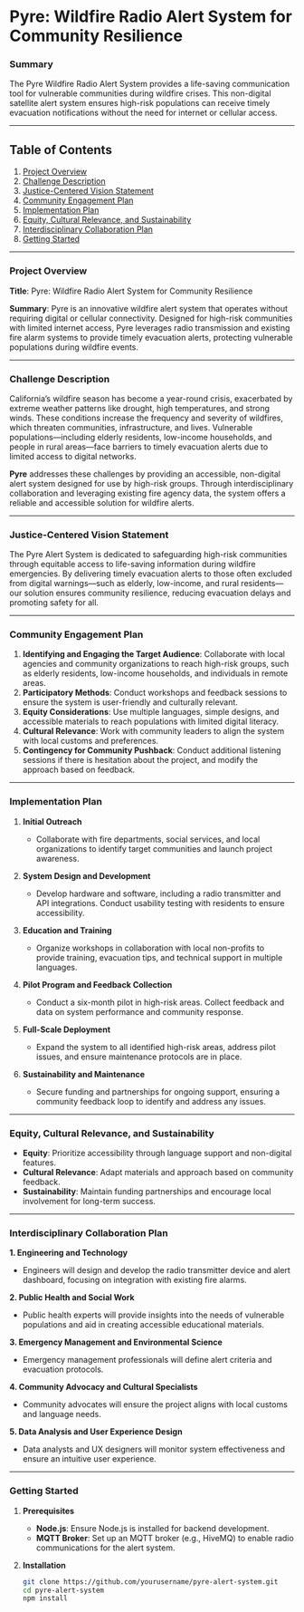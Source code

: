 # Pyre: Wildfire Radio Alert System for Community Resilience

### Summary
The Pyre Wildfire Radio Alert System provides a life-saving communication tool for vulnerable communities during wildfire crises. This non-digital satellite alert system ensures high-risk populations can receive timely evacuation notifications without the need for internet or cellular access.

---

## Table of Contents
1. [Project Overview](#project-overview)
2. [Challenge Description](#challenge-description)
3. [Justice-Centered Vision Statement](#justice-centered-vision-statement)
4. [Community Engagement Plan](#community-engagement-plan)
5. [Implementation Plan](#implementation-plan)
6. [Equity, Cultural Relevance, and Sustainability](#equity-cultural-relevance-and-sustainability)
7. [Interdisciplinary Collaboration Plan](#interdisciplinary-collaboration-plan)
8. [Getting Started](#getting-started)

---

### Project Overview

**Title**: Pyre: Wildfire Radio Alert System for Community Resilience

**Summary**: Pyre is an innovative wildfire alert system that operates without requiring digital or cellular connectivity. Designed for high-risk communities with limited internet access, Pyre leverages radio transmission and existing fire alarm systems to provide timely evacuation alerts, protecting vulnerable populations during wildfire events.

---

### Challenge Description

California’s wildfire season has become a year-round crisis, exacerbated by extreme weather patterns like drought, high temperatures, and strong winds. These conditions increase the frequency and severity of wildfires, which threaten communities, infrastructure, and lives. Vulnerable populations—including elderly residents, low-income households, and people in rural areas—face barriers to timely evacuation alerts due to limited access to digital networks.

**Pyre** addresses these challenges by providing an accessible, non-digital alert system designed for use by high-risk groups. Through interdisciplinary collaboration and leveraging existing fire agency data, the system offers a reliable and accessible solution for wildfire alerts.

---

### Justice-Centered Vision Statement

The Pyre Alert System is dedicated to safeguarding high-risk communities through equitable access to life-saving information during wildfire emergencies. By delivering timely evacuation alerts to those often excluded from digital warnings—such as elderly, low-income, and rural residents—our solution ensures community resilience, reducing evacuation delays and promoting safety for all.

---

### Community Engagement Plan

1. **Identifying and Engaging the Target Audience**: Collaborate with local agencies and community organizations to reach high-risk groups, such as elderly residents, low-income households, and individuals in remote areas.
2. **Participatory Methods**: Conduct workshops and feedback sessions to ensure the system is user-friendly and culturally relevant.
3. **Equity Considerations**: Use multiple languages, simple designs, and accessible materials to reach populations with limited digital literacy.
4. **Cultural Relevance**: Work with community leaders to align the system with local customs and preferences.
5. **Contingency for Community Pushback**: Conduct additional listening sessions if there is hesitation about the project, and modify the approach based on feedback.

---

### Implementation Plan

1. **Initial Outreach**  
   - Collaborate with fire departments, social services, and local organizations to identify target communities and launch project awareness.
   
2. **System Design and Development**  
   - Develop hardware and software, including a radio transmitter and API integrations. Conduct usability testing with residents to ensure accessibility.

3. **Education and Training**  
   - Organize workshops in collaboration with local non-profits to provide training, evacuation tips, and technical support in multiple languages.

4. **Pilot Program and Feedback Collection**  
   - Conduct a six-month pilot in high-risk areas. Collect feedback and data on system performance and community response.

5. **Full-Scale Deployment**  
   - Expand the system to all identified high-risk areas, address pilot issues, and ensure maintenance protocols are in place.

6. **Sustainability and Maintenance**  
   - Secure funding and partnerships for ongoing support, ensuring a community feedback loop to identify and address any issues.

---

### Equity, Cultural Relevance, and Sustainability

- **Equity**: Prioritize accessibility through language support and non-digital features.
- **Cultural Relevance**: Adapt materials and approach based on community feedback.
- **Sustainability**: Maintain funding partnerships and encourage local involvement for long-term success.

---

### Interdisciplinary Collaboration Plan

**1. Engineering and Technology**  
   - Engineers will design and develop the radio transmitter device and alert dashboard, focusing on integration with existing fire alarms.

**2. Public Health and Social Work**  
   - Public health experts will provide insights into the needs of vulnerable populations and aid in creating accessible educational materials.

**3. Emergency Management and Environmental Science**  
   - Emergency management professionals will define alert criteria and evacuation protocols.

**4. Community Advocacy and Cultural Specialists**  
   - Community advocates will ensure the project aligns with local customs and language needs.

**5. Data Analysis and User Experience Design**  
   - Data analysts and UX designers will monitor system effectiveness and ensure an intuitive user experience.

---

### Getting Started

1. **Prerequisites**
   - **Node.js**: Ensure Node.js is installed for backend development.
   - **MQTT Broker**: Set up an MQTT broker (e.g., HiveMQ) to enable radio communications for the alert system.

2. **Installation**
   ```bash
   git clone https://github.com/yourusername/pyre-alert-system.git
   cd pyre-alert-system
   npm install
